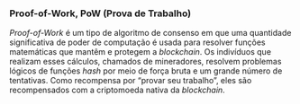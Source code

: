 ### Proof-of-Work, PoW (Prova de Trabalho)

_Proof-of-Work_ é um tipo de algoritmo de consenso em que uma quantidade significativa de poder de computação é usada para resolver funções matemáticas que mantêm e protegem a _blockchain_. Os indivíduos que realizam esses cálculos, chamados de mineradores, resolvem problemas lógicos de funções _hash_ por meio de força bruta e um grande número de tentativas. Como recompensa por “provar seu trabalho”, eles são recompensados com a criptomoeda nativa da _blockchain_.
